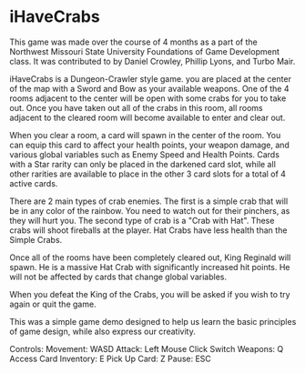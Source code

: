# iHaveCrabs

This game was made over the course of 4 months as a part of the Northwest Missouri State University Foundations of Game Development class. It was contributed to by Daniel Crowley, Phillip Lyons, and Turbo Mair.

iHaveCrabs is a Dungeon-Crawler style game. you are placed at the center of the map with a Sword and Bow as your available weapons. One of the 4 rooms adjacent to the center will be open with some crabs for you to take out. Once you have taken out all of the crabs in this room, all rooms adjacent to the cleared room will become available to enter and clear out.

When you clear a room, a card will spawn in the center of the room. You can equip this card to affect your health points, your weapon damage, and various global variables such as Enemy Speed and Health Points. Cards with a Star rarity can only be placed in the darkened card slot, while all other rarities are available to place in the other 3 card slots for a total of 4 active cards.

There are 2 main types of crab enemies. The first is a simple crab that will be in any color of the rainbow. You need to watch out for their pinchers, as they will hurt you. The second type of crab is a "Crab with Hat". These crabs will shoot fireballs at the player. Hat Crabs have less health than the Simple Crabs.

Once all of the rooms have been completely cleared out, King Reginald will spawn. He is a massive Hat Crab with significantly increased hit points. He will not be affected by cards that change global variables.

When you defeat the King of the Crabs, you will be asked if you wish to try again or quit the game.

This was a simple game demo designed to help us learn the basic principles of game design, while also express our creativity.

Controls:
Movement: WASD
Attack: Left Mouse Click
Switch Weapons: Q
Access Card Inventory: E
Pick Up Card: Z
Pause: ESC